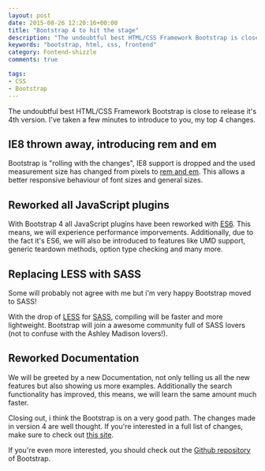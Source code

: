 ```yaml
---
layout: post
date: 2015-08-26 12:20:16+00:00
title: "Bootstrap 4 to hit the stage"
description: "The undoubtful best HTML/CSS Framework Bootstrap is close to release it's 4th version."
keywords: "bootstrap, html, css, frontend"
category: Fontend-shizzle
comments: true

tags:
- CSS
- Bootstrap
---
```


The undoubtful best HTML/CSS Framework Bootstrap is close to release it's 4th version. I've taken a few minutes to introduce to you, my top 4 changes.

## IE8 thrown away, introducing rem and em
Bootstrap is "rolling with the changes", IE8 support is dropped and the used measurement size has changed from pixels to [rem and em](https://j.eremy.net/confused-about-rem-and-em/).
This allows a better responsive behaviour of font sizes and general sizes.


## Reworked all JavaScript plugins
With Bootstrap 4 all JavaScript plugins have been reworked with [ES6](http://es6-features.org/). This means, we will experience performance imporvements.
Additionally, due to the fact it's ES6, we will also be introduced to features like UMD support, generic teardown methods, option type checking and many more.


## Replacing LESS with SASS
Some will probably not agree with me but i'm very happy Bootstrap moved to SASS!

With the drop of [LESS](http://lesscss.org/) for [SASS](http://sass-lang.com/), compiling will be faster and more lightweight.
Bootstrap will join a awesome community full of SASS lovers (not to confuse with the Ashley Madison lovers!).


## Reworked Documentation
We will be greeted by a new Documentation, not only telling us all the new features but also showing us more examples.
Additionally the search functionality has improved, this means, we will learn the same amount much faster.


Closing out, i think the Bootstrap is on a very good path. The changes made in version 4 are well thought.
If you're interested in a full list of changes, make sure to check out [this site](http://blog.getbootstrap.com/2015/08/19/bootstrap-4-alpha/).

If you're even more interested, you should check out the [Github repository](https://github.com/twbs/bootstrap/tree/v4-dev) of Bootstrap.
